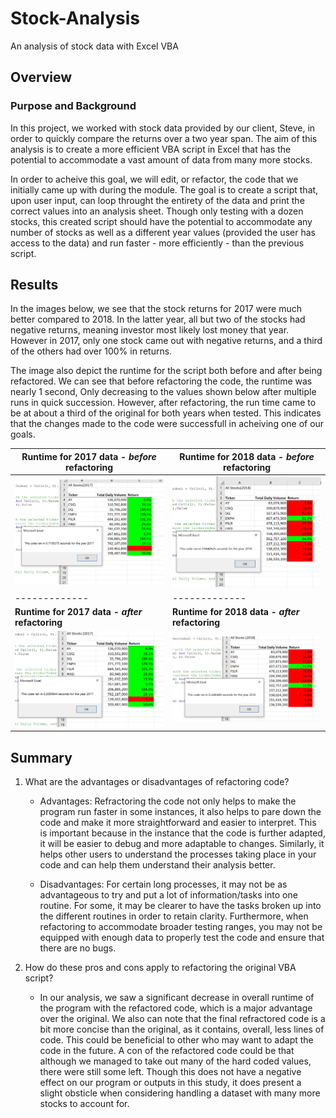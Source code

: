 # Stock-Analysis
An analysis of stock data with Excel VBA

## Overview
### Purpose and Background
In this project, we worked with stock data provided by our client, Steve, in order to quickly compare the returns over a two year span. The aim of this analysis is to create a more efficient VBA script in Excel that has the potential to accommodate a vast amount of data from many more stocks.
 
In order to acheive this goal, we will edit, or refactor, the code that we initially came up with  during the module. The goal is to create a script that, upon user input, can loop throught the entirety of the data and print the correct values into an analysis sheet. Though only testing with a dozen stocks, this created script should have the potential to accommodate any number of stocks as well as a different year values (provided the user has access to the data) and run faster - more efficiently - than the previous script.

## Results
In the images below, we see that the stock returns for 2017 were much better compared to 2018. In the latter year, all but two of the stocks had negative returns, meaning investor most likely lost money that year. However in 2017, only one stock came out with negative returns, and a third of the others had over 100% in returns. 

The image also depict the runtime for the script both before and after being refactored. We can see that before refactoring the code, the runtime was nearly 1 second, Only decreasing to the values shown below after multiple runs in quick succession. However, after refactoring, the run time came to be at about a third of the original for both years when tested. This indicates that the changes made to the code were successfull in acheiving one of our goals.

| Runtime for 2017 data - _before_ refactoring | Runtime for 2018 data - _before_ refactoring |
| ------------- | ------------- |
| ![](https://github.com/chichi-ugo/stock-analysis/blob/main/Resources/VBA_Challenge_2017_module.PNG?raw=true) | ![](https://github.com/chichi-ugo/stock-analysis/blob/main/Resources/VBA_Challenge_2018_module.PNG?raw=true) |
| ------------- | ------------- |
| **Runtime for 2017 data - _after_ refactoring** | **Runtime for 2018 data - _after_ refactoring** |
| ![](https://github.com/chichi-ugo/stock-analysis/blob/main/Resources/VBA_Challenge_2017_refactored.PNG?raw=true) | ![](https://github.com/chichi-ugo/stock-analysis/blob/main/Resources/VBA_Challenge_2018_refactored.PNG?raw=true) |

## Summary
1. What are the advantages or disadvantages of refactoring code?
    - Advantages: Refractoring the code not only helps to make the program run faster in some instances, it also helps to pare down the code and make it more straightforward and easier to interpret. This is important because in the instance that the code is further adapted, it will be easier to debug and more adaptable to changes. Similarly, it helps other users to understand the processes taking place in your code and can help them understand their analysis better. 
      
    - Disadvantages: For certain long processes, it may not be as advantageous to try and put a lot of information/tasks into one routine. For some, it may be clearer to have the tasks broken up into the different routines in order to retain clarity. Furthermore, when refactoring to accommodate broader testing ranges, you may not be equipped with enough data to properly test the code and ensure that there are no bugs.
 
2. How do these pros and cons apply to refactoring the original VBA script?
    - In our analysis, we saw a significant decrease in overall runtime of the program with the refactored code, which is a major advantage over the original. We also can note that the final refractored code is a bit more concise than the original, as it contains, overall, less lines of code. This could be beneficial to other who may want to adapt the code in the future. A con of the refactored code could be that although we managed to take out many of the hard coded values, there were still some left. Though this does not have a negative effect on our program or outputs in this study, it does present a slight obsticle when considering handling a dataset with many more stocks to account for. 
